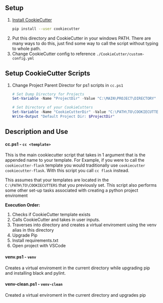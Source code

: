 ## Setup
1. [Install CookieCutter](https://cookiecutter.readthedocs.io/en/1.7.2/installation.html)
    ```bash
    pip install --user cookiecutter
    ```
2. Put this directory and CookieCutter in your windows PATH. There are many ways to do this, just find some way to call the script without typing to whole path.
3. Change CookieCutter config to reference `./CookieCutter/custom-config.yml`

## Setup CookieCutter Scripts
1. Change Project Parent Director for ps1 scripts in `cc.ps1`

   ```powershell
   # Set Dump Directory for Projects
   Set-Variable -Name "ProjectDir" -Value "C:\MAIN\PROJECT\DIRECTORY"  # This is where your projects will be created

   # Set Directory of your CookieCutters
   Set-Variable -Name "CookieCutterDir" -Value "C:\PATH\TO\COOKIECUTTERS" # This is where your CookieCutters Live
   Write-Output "Default Project Dir: $ProjectDir"
   ```

## Description and Use
#### cc.ps1 - `cc <template>`
This is the main cookiecutter script that takes in 1 argument that is the appended name to your template. For Example, if you were to call the `cookiecutter-flask` template you would traditionally use `cookiecutter cookiecutter-flask`. With this script you call `cc flask` instead.

This assumes that your templates are located in the `C:\PATH\TO\COOKIECUTTERS` that you previously set. This script also performs some other set-up tasks associated with creating a python project enviroment

**Execution Order:**
 1. Checks if CookieCutter template exists
 2. Calls CookieCutter and takes in user inputs.
 3. Traverses into directory and creates a virtual enviroment using the venv alias in this directory
 4. Upgrade Pip
 5. Install requirements.txt
 6. Open project with VSCode

#### venv.ps1 - `venv`
Creates a virtual enviroment in the current directory while upgrading pip and installing black and pylint.

#### venv-clean.ps1 - `venv-clean`
Created a virtual enviroment in the current directory and upgrades pip
